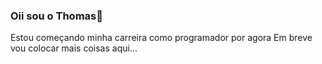 ### Oii sou o Thomas👋

Estou começando minha carreira como programador por agora
Em breve vou colocar mais coisas aqui...


